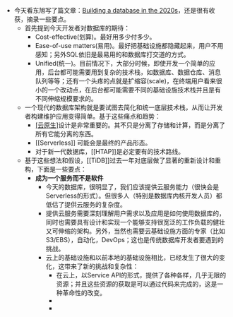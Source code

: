 - 今天看东旭写了篇文章：[Building a database in the 2020s](http://_.0xffff.me/build-database-in-2020s.html)，还是很有收获，摘录一些要点。
	- 首先提到今天开发者对数据库的期待：
		- Cost-effective(划算)。最好用多少付多少。
		- Ease-of-use matters(易用)。最好把基础设施都隐藏起来，用户不用感知；另外SQL依旧是最易用的和数据库打交道的方式。
		- Unified(统一)。目前情况下，大部分时候，即使开发一个简单的应用，后台都可能需要用到复杂的技术栈，如数据库、数据仓库、消息队列等等；还有一个头疼的点就是扩缩容(scale)，在终端用户看来很小的一个改动点，在后台都可能需要不同的基础设施技术栈并且是有不同伸缩规模要求的。
	- 一个现代的数据库架构就是要试图去简化和统一底层技术栈，从而让开发者构建维护应用变得简单。基于这些痛点和趋势：
		- [[云原生]](Cloud-native)设计是非常重要的。其不只是分离了存储和计算，而是分离了所有它能分离的东西。
		- [[Serverless]] 可能会是最终的产品形态。
		- 对于新一代数据库，[[HTAP]]是必定要有的技术路线。
	- 基于这些想法和假设，[[TiDB]]过去一年对底层做了显著的重新设计和重构，下面是一些要点：
		- **成为一个服务而不是软件**
			- 今天的数据库，很明显了，我们应该提供云服务能力（很快会是Serverless的形式）。但很多人（特别是数据库内核开发人员）都低估了提供云服务的复杂度。
			- 提供云服务需要深刻理解用户需求以及应用是如何使用数据库的，同时也需要具有设计和实现一个能够支持很宽泛的工作负载的健壮又可伸缩的架构。另外，当然也需要云基础设施方面的专家（比如S3/EBS），自动化，DevOps；这也是传统数据库开发者要遇到的挑战。
			- 云上的基础设施和以前本地的基础设施相比，已经发生了很大的变化，这带来了新的挑战和复杂性：
				- 在云上，以Service API的形式，提供了各种各样，几乎无限的资源；并且这些资源的获取是可以通过代码来完成的，这是一种革命性的改变。
				-
				-